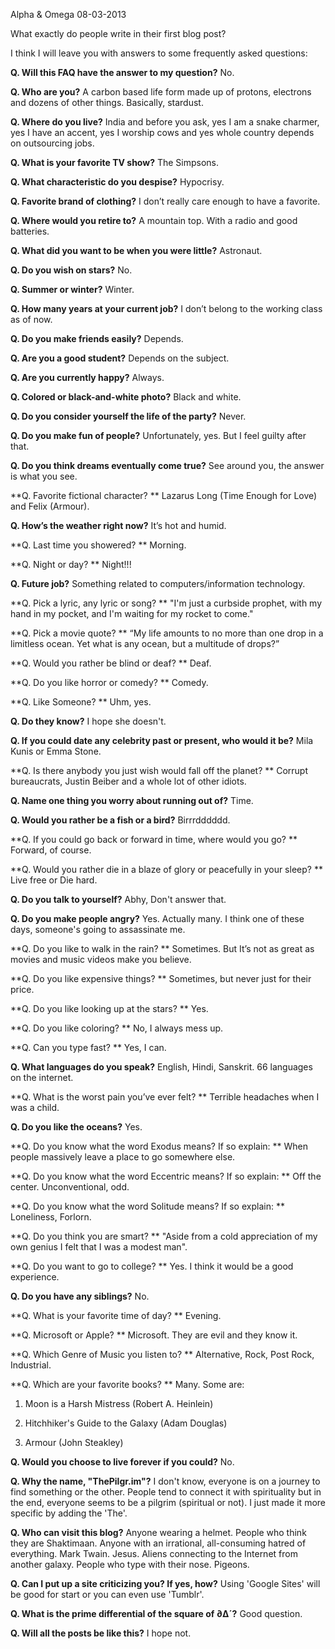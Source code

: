 Alpha & Omega
08-03-2013

What exactly do people write in their first blog post?

I think I will leave you with answers to some frequently asked questions:

**Q. Will this FAQ have the answer to my question?**
No.

**Q. Who are you?**
A carbon based life form made up of protons, electrons and dozens of other things. Basically, stardust.

**Q. Where do you live?**
India and before you ask, yes I am a snake charmer, yes I have an accent, yes I worship cows and yes whole country depends on outsourcing jobs.

**Q. What is your favorite TV show?**
The Simpsons.

**Q. What characteristic do you despise?**
Hypocrisy.

**Q. Favorite brand of clothing?**
I don’t really care enough to have a favorite.

**Q. Where would you retire to?**
A mountain top. With a radio and good batteries.

**Q. What did you want to be when you were little?**
Astronaut.

**Q. Do you wish on stars?**
No.

**Q. Summer or winter?**
Winter.

**Q. How many years at your current job?**
I don’t belong to the working class as of now.

**Q. Do you make friends easily?**
Depends.

**Q. Are you a good student?**
Depends on the subject.

**Q. Are you currently happy?**
Always.

**Q. Colored or black-and-white photo?**
Black and white.

**Q. Do you consider yourself the life of the party?**
Never.

**Q. Do you make fun of people?**
Unfortunately, yes. But I feel guilty after that.

**Q. Do you think dreams eventually come true?**
See around you, the answer is what you see.

**Q. Favorite fictional character?  **
Lazarus Long (Time Enough for Love) and Felix (Armour).

**Q. How’s the weather right now?**
It’s hot and humid.

**Q. Last time you showered?  **
Morning.

**Q. Night or day?  **
Night!!!

**Q. Future job?**
Something related to computers/information technology.

**Q. Pick a lyric, any lyric or song?  **
"I'm just a curbside prophet, with my hand in my pocket, and I'm waiting for my rocket to come."

**Q. Pick a movie quote?  **
“My life amounts to no more than one drop in a limitless ocean. Yet what is any ocean, but a multitude of drops?”

**Q. Would you rather be blind or deaf? **
Deaf.

**Q. Do you like horror or comedy?  **
Comedy.

**Q. Like Someone?  **
Uhm, yes.

**Q. Do they know?**
I hope she doesn't.

**Q. If you could date any celebrity past or present, who would it be?**
Mila Kunis or Emma Stone.

**Q. Is there anybody you just wish would fall off the planet?  **
Corrupt bureaucrats, Justin Beiber and a whole lot of other idiots.

**Q. Name one thing you worry about running out of?**
Time.

**Q. Would you rather be a fish or a bird?**
Birrrdddddd.

**Q. If you could go back or forward in time, where would you go?  **
Forward, of course.

**Q. Would you rather die in a blaze of glory or peacefully in your sleep?  **
Live free or Die hard.

**Q. Do you talk to yourself?**
Abhy, Don't answer that.

**Q. Do you make people angry?**
Yes. Actually many. I think one of these days, someone's going to assassinate me.

**Q. Do you like to walk in the rain? **
Sometimes. But It’s not as great as movies and music videos make you believe.

**Q. Do you like expensive things? **
Sometimes, but never just for their price.

**Q. Do you like looking up at the stars? **
Yes.

**Q. Do you like coloring?  **
No, I always mess up.

**Q. Can you type fast? **
Yes, I can.

**Q. What languages do you speak?**
English, Hindi, Sanskrit. 66 languages on the internet.

**Q. What is the worst pain you’ve ever felt?  **
Terrible headaches when I was a child.

**Q. Do you like the oceans?**
Yes.

**Q. Do you know what the word Exodus means? If so explain: **
When people massively leave a place to go somewhere else.

**Q. Do you know what the word Eccentric means? If so explain: **
Off the center. Unconventional, odd.

**Q. Do you know what the word Solitude means? If so explain: **
Loneliness, Forlorn.

**Q. Do you think you are smart? **
"Aside from a cold appreciation of my own genius I felt that I was a modest man".

**Q. Do you want to go to college? **
Yes. I think it would be a good experience.

**Q. Do you have any siblings?**
No.

**Q. What is your favorite time of day?  **
Evening.

**Q. Microsoft or Apple?  **
Microsoft. They are evil and they know it.

**Q. Which Genre of Music you listen to?  **
Alternative, Rock, Post Rock, Industrial.

**Q. Which are your favorite books? **
Many. Some are:

1.  Moon is a Harsh Mistress (Robert A. Heinlein)

2.  Hitchhiker's Guide to the Galaxy (Adam Douglas)

3.  Armour (John Steakley)

**Q. Would you choose to live forever if you could?**
No.

**Q. Why the name, "ThePilgr.im"?**
I don't know, everyone is on a journey to find something or the other. People tend to connect it with spirituality but in the end, everyone seems to be a pilgrim (spiritual or not). I just made it more specific by adding the 'The'.

**Q. Who can visit this blog?**
Anyone wearing a helmet. People who think they are Shaktimaan. Anyone with an irrational, all-consuming hatred of everything. Mark Twain. Jesus. Aliens connecting to the Internet from another galaxy. People who type with their nose. Pigeons.

**Q. Can I put up a site criticizing you? If yes, how?**
Using 'Google Sites' will be good for start or you can even use 'Tumblr'.

**Q. What is the prime differential of the square of ∂∆´?**
Good question.

**Q. Will all the posts be like this?**
I hope not.
